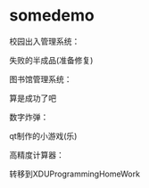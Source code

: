 # somedemo

校园出入管理系统：

失败的半成品(准备修复)

图书馆管理系统：

算是成功了吧

数字炸弹：

qt制作的小游戏(乐)

高精度计算器：

转移到XDUProgrammingHomeWork
